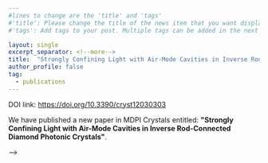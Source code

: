 ```yaml
---
#lines to change are the 'title' and 'tags'
#'title': Please change the title of the news item that you want displayed on the page 'News'
#'tags': Add tags to your post. Multiple tags can be added in the next line. The current list shows the ones already on the website. If your desired tag matches these then please retain, otherwise you can add more. Please make sure of the letter case; we would not want repeats like 'jobs' and 'jobs'

layout: single
excerpt_separator: <!--more-->
title:  "Strongly Confining Light with Air-Mode Cavities in Inverse Rod-Connected Diamond Photonic Crystals"
author_profile: false
tag:
  - publications
---
```


DOI link: <https://doi.org/10.3390/cryst12030303>

<!-- [Apple](http://apple.com "Apple") -->
We have published a new paper in MDPI Crystals entitled: **"Strongly Confining Light with Air-Mode Cavities in Inverse Rod-Connected Diamond Photonic Crystals"**.

<!-- [DOI link](https://doi.org/10.3390/cryst12030303 "DOI link caption") --> -->

<!--more-->
<!--any text before this line will be displayed on the 'News' page. Any text after this point will be accessible by clicking the post. Please keep this breif.-->
<!--Text following this can be whatever you want. There are some examples on the website provided and attached examples show how to format them in HTML language.-->
<!--Following are some formatting examples-->

<!--XY will be working on exciting project of EXAMPLE.

Revisit the [_Research_]({{ site.url }}{{ site.baseurl }}/Research/) page for future updates. -->
